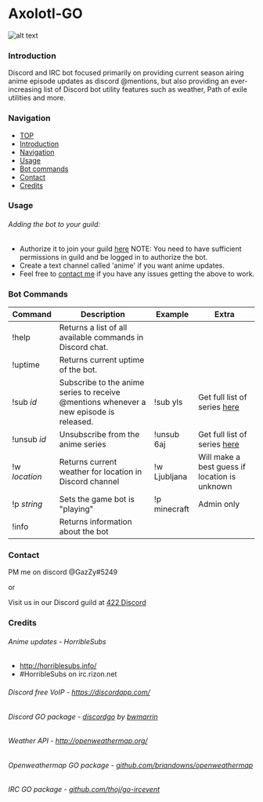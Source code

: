 # Axolotl-GO

![alt text](https://cdn.discordapp.com/avatars/185177851799011329/70c6e3e9a5763bed9fdf36510e81273a.jpg "Axolotl so moe")

### Introduction

Discord and IRC bot focused primarily on providing current season airing anime episode
updates as discord @mentions, but also providing an ever-increasing list of
Discord bot utility features such as weather, Path of exile utilities and more.

### Navigation

* [TOP](#axolotl-go)
* [Introduction](#introduction)
* [Navigation](#navigation)
* [Usage](#usage)
* [Bot commands](#bot-commands)
* [Contact](#contact)
* [Credits](#credits)

### Usage

###### Adding the bot to your guild:
* Authorize it to join your guild [here](https://discordapp.com/oauth2/authorize?client_id=185177389163085824&scope=bot&permissions=0) NOTE: You need to have sufficient permissions in guild and be logged in to authorize the bot.
* Create a text channel called 'anime' if you want anime updates.
* Feel free to [contact me](#contact) if you have any issues getting the above to work.

### Bot Commands

|Command|Description|Example|Extra|
---|---|---|---
!help|Returns a list of all available commands in Discord chat.
!uptime|Returns current uptime of the bot.
!sub *id*|Subscribe to the anime series to receive @mentions whenever a new episode is released.|!sub yls|Get full list of series [here](http://axolotl-422.rhcloud.com/)
!unsub *id*|Unsubscribe from the anime series|!unsub 6aj|Get full list of series [here](http://axolotl-422.rhcloud.com/)
!w *location*|Returns current weather for location in Discord channel|!w Ljubljana|Will make a best guess if location is unknown
!p *string*|Sets the game bot is "playing"|!p minecraft|Admin only
!info|Returns information about the bot

### Contact

PM me on discord @GazZy#5249

or

Visit us in our Discord guild at [422 Discord](https://discord.gg/0cO53vq26OlEojNi)

### Credits

###### Anime updates - HorribleSubs
* <http://horriblesubs.info/>
* \#HorribleSubs on irc.rizon.net

###### Discord free VoIP - <https://discordapp.com/>

###### Discord GO package - [discordgo](https://github.com/bwmarrin/discordgo#discordgo-) by [bwmarrin](https://github.com/bwmarrin)

###### Weather API - <http://openweathermap.org/>

###### Openweathermap GO package - [github.com/briandowns/openweathermap](https://github.com/briandowns/openweathermap)

###### IRC GO package - [github.com/thoj/go-ircevent](https://github.com/thoj/go-ircevent)
